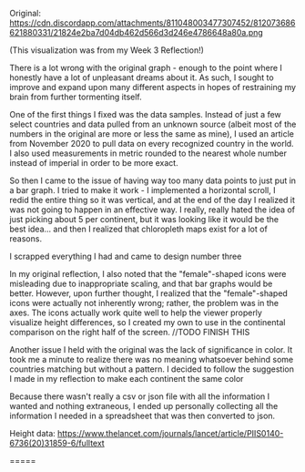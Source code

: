 Original: https://cdn.discordapp.com/attachments/811048003477307452/812073686621880331/21824e2ba7d04db462d566d3d246e4786648a80a.png

(This visualization was from my Week 3 Reflection!)

There is a lot wrong with the original graph - enough to the point where I honestly have a lot of unpleasant dreams about it. As such, I sought to improve and expand upon many different aspects in hopes of restraining my brain from further tormenting itself.

One of the first things I fixed was the data samples. Instead of just a few select countries and data pulled from an unknown source (albeit most of the numbers in the original are more or less the same as mine), I used an article from November 2020 to pull data on every recognized country in the world. I also used measurements in metric rounded to the nearest whole number instead of imperial in order to be more exact.

So then I came to the issue of having way too many data points to just put in a bar graph. I tried to make it work - I implemented a horizontal scroll, I redid the entire thing so it was vertical, and at the end of the day I realized it was not going to happen in an effective way. I really, really hated the idea of just picking about 5 per continent, but it was looking like it would be the best idea... and then I realized that chloropleth maps exist for a lot of reasons.

I scrapped everything I had and came to design number three

In my original reflection, I also noted that the "female"-shaped icons were misleading due to inappropriate scaling, and that bar graphs would be better. However, upon further thought, I realized that the "female"-shaped icons were actually not inherently wrong; rather, the problem was in the axes. The icons actually work quite well to help the viewer properly visualize height differences, so I created my own to use in the continental comparison on the right half of the screen. //TODO FINISH THIS

Another issue I held with the original was the lack of significance in color. It took me a minute to realize there was no meaning whatsoever behind some countries matching but without a pattern. I decided to follow the suggestion I made in my reflection to make each continent the same color

Because there wasn't really a csv or json file with all the information I wanted and nothing extraneous, I ended up personally collecting all the information I needed in a spreadsheet that was then converted to json.

Height data: https://www.thelancet.com/journals/lancet/article/PIIS0140-6736(20)31859-6/fulltext

=====
